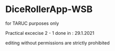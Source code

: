 # DiceRollerApp-WSB

for TARUC purposes only

Practical excecise 2 - 1
done in : 29.1.2021

editing without permissions are strictly prohibited
